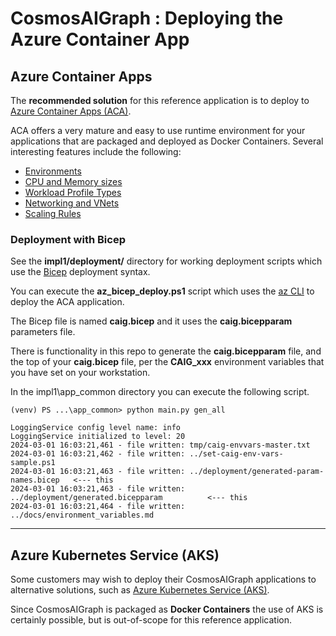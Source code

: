 # CosmosAIGraph : Deploying the Azure Container App

## Azure Container Apps

The **recommended solution** for this reference application is to deploy to
[Azure Container Apps (ACA)](https://learn.microsoft.com/en-us/azure/container-apps/).

ACA offers a very mature and easy to use runtime environment for your applications
that are packaged and deployed as Docker Containers.  Several interesting features
include the following:

- [Environments](https://learn.microsoft.com/en-us/azure/container-apps/environment)
- [CPU and Memory sizes](https://learn.microsoft.com/en-us/azure/container-apps/containers)
- [Workload Profile Types](https://learn.microsoft.com/en-us/azure/container-apps/workload-profiles-overview#profile-types)
- [Networking and VNets](https://learn.microsoft.com/en-us/azure/container-apps/networking?tabs=workload-profiles-env%2Cazure-cli)
- [Scaling Rules](https://learn.microsoft.com/en-us/azure/container-apps/scale-app?pivots=azure-cli)

### Deployment with Bicep

See the **impl1/deployment/** directory for working deployment scripts which use the 
[Bicep](https://learn.microsoft.com/en-us/azure/azure-resource-manager/bicep/overview)
deployment syntax.

You can execute the **az_bicep_deploy.ps1** script which uses the
[az CLI](https://learn.microsoft.com/en-us/cli/azure/) to deploy
the ACA application. 

The Bicep file is named **caig.bicep** and it uses the **caig.bicepparam**
parameters file.

There is functionality in this repo to generate the **caig.bicepparam** file,
and the top of your **caig.bicep** file, per the **CAIG_xxx** environment variables
that you have set on your workstation.

In the impl1\app_common directory you can execute the following script.

```
(venv) PS ...\app_common> python main.py gen_all

LoggingService config level name: info
LoggingService initialized to level: 20
2024-03-01 16:03:21,461 - file written: tmp/caig-envvars-master.txt
2024-03-01 16:03:21,462 - file written: ../set-caig-env-vars-sample.ps1
2024-03-01 16:03:21,463 - file written: ../deployment/generated-param-names.bicep   <--- this
2024-03-01 16:03:21,463 - file written: ../deployment/generated.bicepparam          <--- this
2024-03-01 16:03:21,464 - file written: ../docs/environment_variables.md
```

---

## Azure Kubernetes Service (AKS)

Some customers may wish to deploy their CosmosAIGraph applications to alternative solutions,
such as [Azure Kubernetes Service (AKS)](https://azure.microsoft.com/en-us/products/kubernetes-service).

Since CosmosAIGraph is packaged as **Docker Containers** the use of AKS is certainly
possible, but is out-of-scope for this reference application.
